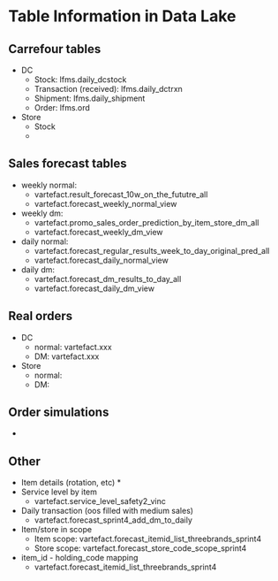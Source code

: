 # Table Information in Data Lake

## Carrefour tables

* DC
    * Stock: lfms.daily_dcstock
    * Transaction (received): lfms.daily_dctrxn
    * Shipment: lfms.daily_shipment
    * Order: lfms.ord
* Store
    * Stock
    * 

## Sales forecast tables

* weekly normal:
    * vartefact.result_forecast_10w_on_the_fututre_all
    * vartefact.forecast_weekly_normal_view
* weekly dm:
    * vartefact.promo_sales_order_prediction_by_item_store_dm_all
    * vartefact.forecast_weekly_dm_view
* daily normal:
    * vartefact.forecast_regular_results_week_to_day_original_pred_all
    * vartefact.forecast_daily_normal_view
* daily dm:
    * vartefact.forecast_dm_results_to_day_all
    * vartefact.forecast_daily_dm_view


## Real orders

* DC
    * normal: vartefact.xxx
    * DM: vartefact.xxx
* Store
    * normal: 
    * DM: 


## Order simulations

* 


## Other

* Item details (rotation, etc)
    * 
* Service level by item
    * vartefact.service_level_safety2_vinc
* Daily transaction (oos filled with medium sales)
    * vartefact.forecast_sprint4_add_dm_to_daily
* Item/store in scope
    * Item scope: vartefact.forecast_itemid_list_threebrands_sprint4
    * Store scope: vartefact.forecast_store_code_scope_sprint4
* item_id - holding_code mapping
    * vartefact.forecast_itemid_list_threebrands_sprint4